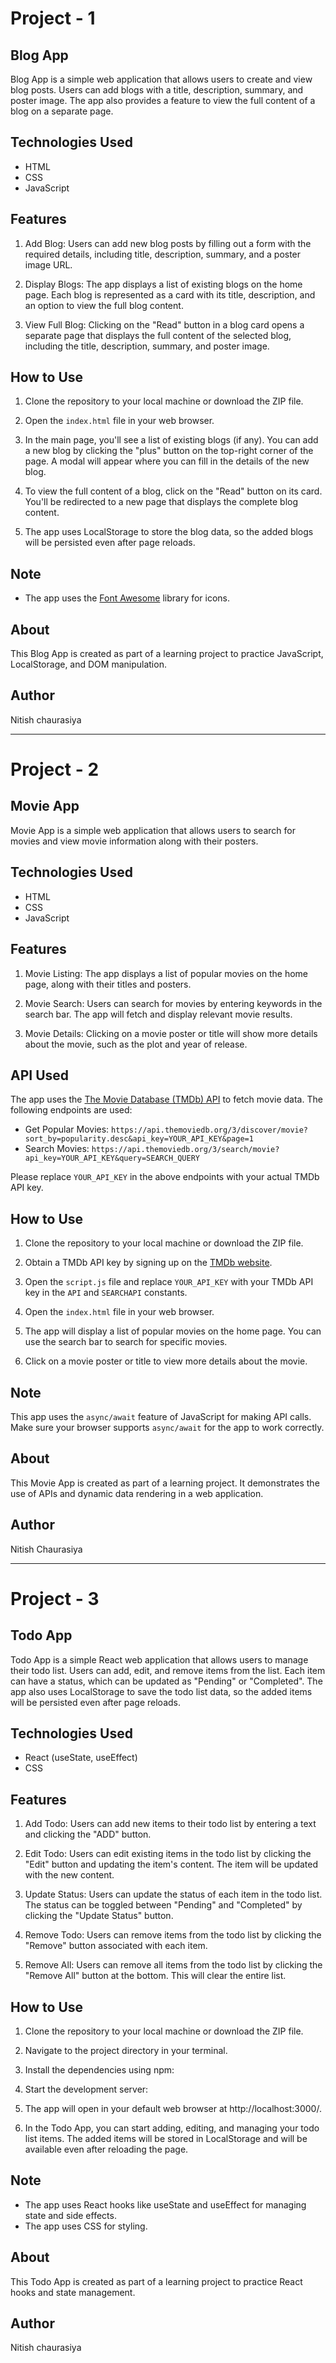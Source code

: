 # Project - 1
## Blog App

Blog App is a simple web application that allows users to create and view blog posts. Users can add blogs with a title, description, summary, and poster image. The app also provides a feature to view the full content of a blog on a separate page.

## Technologies Used

- HTML
- CSS
- JavaScript

## Features

1. Add Blog: Users can add new blog posts by filling out a form with the required details, including title, description, summary, and a poster image URL.

2. Display Blogs: The app displays a list of existing blogs on the home page. Each blog is represented as a card with its title, description, and an option to view the full blog content.

3. View Full Blog: Clicking on the "Read" button in a blog card opens a separate page that displays the full content of the selected blog, including the title, description, summary, and poster image.

## How to Use

1. Clone the repository to your local machine or download the ZIP file.

2. Open the `index.html` file in your web browser.

3. In the main page, you'll see a list of existing blogs (if any). You can add a new blog by clicking the "plus" button on the top-right corner of the page. A modal will appear where you can fill in the details of the new blog.

4. To view the full content of a blog, click on the "Read" button on its card. You'll be redirected to a new page that displays the complete blog content.

5. The app uses LocalStorage to store the blog data, so the added blogs will be persisted even after page reloads.

## Note

- The app uses the [Font Awesome](https://fontawesome.com/) library for icons.

## About

This Blog App is created as part of a learning project to practice JavaScript, LocalStorage, and DOM manipulation.

## Author

Nitish chaurasiya

_____________________________________________________________________________________________________________________

# Project - 2
## Movie App

Movie App is a simple web application that allows users to search for movies and view movie information along with their posters.

## Technologies Used

- HTML
- CSS
- JavaScript

## Features

1. Movie Listing: The app displays a list of popular movies on the home page, along with their titles and posters.

2. Movie Search: Users can search for movies by entering keywords in the search bar. The app will fetch and display relevant movie results.

3. Movie Details: Clicking on a movie poster or title will show more details about the movie, such as the plot and year of release.

## API Used

The app uses the [The Movie Database (TMDb) API](https://www.themoviedb.org/documentation/api) to fetch movie data. The following endpoints are used:

- Get Popular Movies: `https://api.themoviedb.org/3/discover/movie?sort_by=popularity.desc&api_key=YOUR_API_KEY&page=1`
- Search Movies: `https://api.themoviedb.org/3/search/movie?api_key=YOUR_API_KEY&query=SEARCH_QUERY`

Please replace `YOUR_API_KEY` in the above endpoints with your actual TMDb API key.

## How to Use

1. Clone the repository to your local machine or download the ZIP file.

2. Obtain a TMDb API key by signing up on the [TMDb website](https://www.themoviedb.org/).

3. Open the `script.js` file and replace `YOUR_API_KEY` with your TMDb API key in the `API` and `SEARCHAPI` constants.

4. Open the `index.html` file in your web browser.

5. The app will display a list of popular movies on the home page. You can use the search bar to search for specific movies.

6. Click on a movie poster or title to view more details about the movie.

## Note

This app uses the `async/await` feature of JavaScript for making API calls. Make sure your browser supports `async/await` for the app to work correctly.

## About

This Movie App is created as part of a learning project. It demonstrates the use of APIs and dynamic data rendering in a web application.

## Author

Nitish Chaurasiya
_________________________________________________________________________________________________________________________________
# Project - 3
## Todo App

Todo App is a simple React web application that allows users to manage their todo list. Users can add, edit, and remove items from the list. Each item can have a status, which can be updated as "Pending" or "Completed". The app also uses LocalStorage to save the todo list data, so the added items will be persisted even after page reloads.

## Technologies Used

- React (useState, useEffect)
- CSS

## Features

1. Add Todo: Users can add new items to their todo list by entering a text and clicking the "ADD" button.

2. Edit Todo: Users can edit existing items in the todo list by clicking the "Edit" button and updating the item's content. The item will be updated with the new content.

3. Update Status: Users can update the status of each item in the todo list. The status can be toggled between "Pending" and "Completed" by clicking the "Update Status" button.

4. Remove Todo: Users can remove items from the todo list by clicking the "Remove" button associated with each item.

5. Remove All: Users can remove all items from the todo list by clicking the "Remove All" button at the bottom. This will clear the entire list.

## How to Use

1. Clone the repository to your local machine or download the ZIP file.

2. Navigate to the project directory in your terminal.

3. Install the dependencies using npm:

4. Start the development server:


5. The app will open in your default web browser at http://localhost:3000/.

6. In the Todo App, you can start adding, editing, and managing your todo list items. The added items will be stored in LocalStorage and will be available even after reloading the page.

## Note

- The app uses React hooks like useState and useEffect for managing state and side effects.
- The app uses CSS for styling.

## About

This Todo App is created as part of a learning project to practice React hooks and state management.

## Author

Nitish chaurasiya
